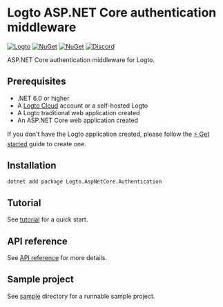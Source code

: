 # Logto ASP.NET Core authentication middleware

[![Logto](https://img.shields.io/badge/for-logto-7958ff)][Website]
[![NuGet](https://img.shields.io/nuget/v/Logto.AspNetCore.Authentication)][NuGet]
[![NuGet](https://img.shields.io/nuget/dt/Logto.AspNetCore.Authentication)][NuGet]
[![Discord](https://img.shields.io/discord/965845662535147551?color=5865f2&logo=discord&label=discord)][Discord]

ASP.NET Core authentication middleware for Logto.

## Prerequisites

- .NET 6.0 or higher
- A [Logto Cloud][Website] account or a self-hosted Logto
- A Logto traditional web application created
- An ASP.NET Core web application created

If you don't have the Logto application created, please follow the [⚡ Get started](https://docs.logto.io/docs/tutorials/get-started/) guide to create one.

## Installation

```bash
dotnet add package Logto.AspNetCore.Authentication
```

## Tutorial

See [tutorial](./docs/tutorial.md) for a quick start.

## API reference

See [API reference](./docs/api/Logto/AspNetCore/Authentication/index.md) for more details.

## Sample project

See [sample](../../sample/) directory for a runnable sample project.

[Website]: https://logto.io/
[NuGet]: https://www.nuget.org/packages/Logto.AspNetCore.Authentication/
[Discord]: https://discord.gg/vRvwuwgpVX
